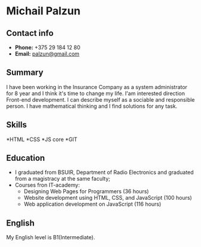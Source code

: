 # Michail Palzun

## Contact info

- **Phone:** +375 29 184 12 80
- **Email:** [palzun@gmail.com](mailto:palzun@gmail.com)

## Summary

I have been working in the Insurance Company as a system administrator for 8 year and I think it's time to change my life. I'am interested direction Front-end development. I can describe myself as a sociable and responsible person. I have mathematical thinking and I find solutions for any task. 

## Skills

*HTML 
*CSS 
*JS core
*GIT

## Education

- I graduated from BSUIR, Department of Radio Electronics and graduated from a magistracy at the same faculty;
- Courses fron IT-academy:
  - Designing Web Pages for Programmers (36 hours)
  - Website development using HTML, CSS, and JavaScript (100 hours)
  - Web application development on JavaScript (116 hours)
  
## English

My English level is B1(Intermediate).



